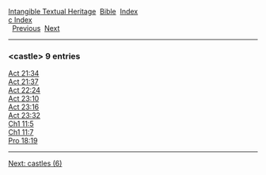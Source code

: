 [Intangible Textual Heritage](../../index)  [Bible](../index) 
[Index](index)   
[c Index](_c_)  
  [Previous](c01952)  [Next](c01954) 

------------------------------------------------------------------------

### &lt;castle&gt; 9 entries

[Act 21:34](../kjv/act021.htm#034)  
[Act 21:37](../kjv/act021.htm#037)  
[Act 22:24](../kjv/act022.htm#024)  
[Act 23:10](../kjv/act023.htm#010)  
[Act 23:16](../kjv/act023.htm#016)  
[Act 23:32](../kjv/act023.htm#032)  
[Ch1 11:5](../kjv/ch1011.htm#005)  
[Ch1 11:7](../kjv/ch1011.htm#007)  
[Pro 18:19](../kjv/pro018.htm#019)  

------------------------------------------------------------------------

[Next: castles (6)](c01954)
